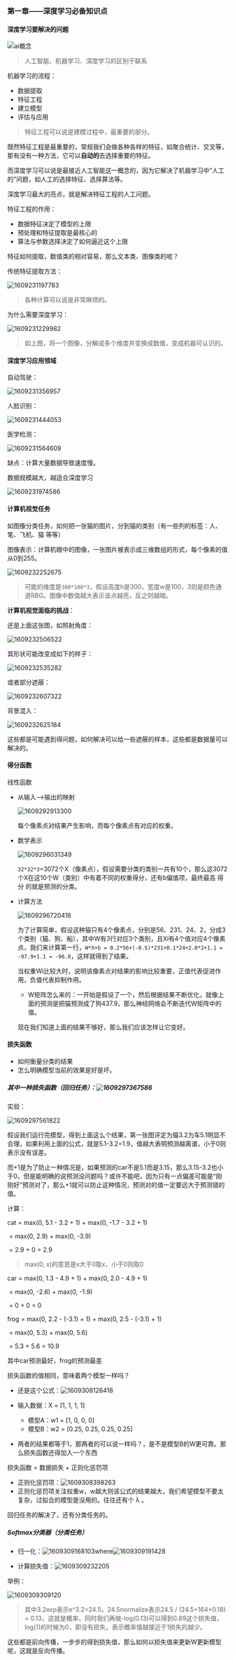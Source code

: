 ### 第一章——深度学习必备知识点

#### 深度学习要解决的问题

![ai概念](assets/ai概念.jpg)

> 人工智能、机器学习、深度学习的区别于联系



机器学习的流程：

- 数据提取
- 特征工程
- 建立模型
- 评估与应用

> 特征工程可以说是建模过程中，最重要的部分。

既然特征工程是最重要的，常规我们会做各种各样的特征，如聚合统计、交叉等，那有没有一种方法，它可以**自动的**去选择重要的特征。

而深度学习可以说是最接近人工智能这一概念的，因为它解决了机器学习中“人工的”问题，如人工的选择特征、选择算法等。

深度学习最大的亮点，就是解决特征工程的人工问题。

特征工程的作用：

- 数据特征决定了模型的上限
- 预处理和特征提取是最核心的
- 算法与参数选择决定了如何逼近这个上限

特征如何提取，数值类的相对容易，那么文本类、图像类的呢？

传统特征提取方法：

![1609231197783](assets/1609231197783.png)

> 各种计算可以说是非常麻烦的。

为什么需要深度学习：

![1609231229982](assets/1609231229982.png)

> 如上图，将一个图像，分解成多个维度并变换成数值，变成机器可认识的。



#### 深度学习应用领域

自动驾驶：

![1609231356957](assets/1609231356957.png)

人脸识别：

![1609231444053](assets/1609231444053.png)

医学检测：

![1609231564609](assets/1609231564609.png)

缺点：计算大量数据导致速度慢。

数据规模越大，越适合深度学习

![1609231974586](assets/1609231974586.png)



#### 计算机视觉任务

如图像分类任务，如何把一张猫的图片，分到猫的类别（有一些列的标签：人、笔、飞机、猫 等等）

图像表示：计算机眼中的图像，一张图片被表示成三维数组的形式，每个像素的值从0到255。

![1609232252675](assets/1609232252675.png)

> 可能的维度是`300*100*3`，假设高度h是300，宽度w是100，3则是颜色通道RBG。图像中数值越大表示该点越亮，反之则越暗。



**计算机视觉面临的挑战**：

还是上面这张图，如照射角度：

![1609232506522](assets/1609232506522.png)

其形状可能改变成如下的样子：

![1609232535282](assets/1609232535282.png)

或者部分遮蔽：

![1609232607322](assets/1609232607322.png)

背景混入：

![1609232625184](assets/1609232625184.png)

这些都是可能遇到得问题，如何解决可以给一些遮蔽的样本，这些都是数据量可以解决的。



#### 得分函数

线性函数

- 从输入——>输出的映射

  ![1609292913300](assets/1609292913300.png)

  每个像素点对结果产生影响，而每个像素点有对应的权重。

- 数学表示

  ![1609296031349](assets/1609296031349.png)

  `32*32*3`=3072个X（像素点），假设需要分类的类别一共有10个，那么这3072个X在这10个W（类别）中有着不同的权重得分，还有b偏值项，最终最高 得分 的就是预测的分类。

- 计算方法

  ![1609296720418](assets/1609296720418.png)

  为了计算简单，假设这种猫只有4个像素点，分别是56、231、24、2，分成3个类别（猫、狗、船），其中W有3行对应3个类别，且Xi有4个值对应4个像素点，我们来计算第一行，`W*X+b = 0.2*56+(-0.5)*231+0.1*24+2.0*2+1.1 = -97.9+1.1 = -96.8`，这样就得到了结果。

  当权重Wi比较大时，说明该像素点对结果的影响比较重要，正值代表促进作用，负值代表抑制作用。

  - W矩阵怎么来的：一开始是假设了一个，然后根据结果不断优化，就像上面的预测是把猫预测成了狗437.9，那么神经网络会不断迭代W矩阵中的值。

  现在我们知道上面的结果不够好，那么我们应该怎样让它变好。



#### 损失函数

- 如何衡量分类的结果
- 怎么明确模型当前的效果是好是坏。

##### 其中一种损失函数（回归任务）：![1609297367586](assets/1609297367586.png)

实验：

![1609297561822](assets/1609297561822.png)

假设我们运行完模型，得到上面这么个结果，第一张图评定为猫3.2为车5.1明显不合理，如果利用上面的公式，就是5.1-3.2=1.9，值越大表明预测越离谱，小于0则表示没有误差。

而+1是为了防止一种情况是，如果预测的car不是5.1而是3.15，那么3.15-3.2也小于0，但是能明确的说预测没问题吗？或许不能吧，因为只有一点偏差可能是“刚刚好”预测对了，那么+1就可以防止这种情况，预测对的值一定要远大于预测错的值。

计算：

cat = max(0, 5.1 - 3.2 + 1) + max(0, -1.7 - 3.2 + 1)

​      = max(0, 2.9) + max(0, -3.9)

​      = 2.9 + 0 = 2.9

> max(0, x)的意思是x大于0取x，小于0则取0

car = max(0, 1.3 - 4.9 + 1) + max(0, 2.0 - 4.9 + 1)

​      = max(0, -2.6) + max(0, -1.9)

​      = 0 + 0 = 0

frog = max(0, 2.2 - (-3.1) + 1) + max(0, 2.5 - (-3.1) + 1)

​      = max(0, 5.3) + max(0, 5.6)

​      = 5.3 + 5.6 = 10.9

其中car预测最好，frog的预测最差



损失函数的值相同，意味着两个模型一样吗？

- 还是这个公式：![1609308126418](assets/1609308126418.png)

- 输入数据：X = [1, 1, 1, 1]
  - 模型A：w1 = [1, 0, 0, 0]
  - 模型B：w2 = [0.25, 0.25, 0.25, 0.25]
- 两者的结果都等于1，那两者的可以说一样吗？，是不是模型B的W更可靠。那么损失函数还得加入一个东西

损失函数 = 数据损失 + 正则化惩罚项

- 正则化惩罚项：![1609308398263](assets/1609308398263.png)
- 正则化惩罚项关注权重w，w越大则该公式的结果越大，我们希望模型不要太复杂，过拟合的模型是没用的。往往还有个 λ 。

回归任务的解决了，还有分类任务的。



##### Softmax分类器（分类任务）

- 归一化：![1609309168103](assets/1609309168103.png)where![1609309191428](assets/1609309191428.png)

- 计算损失值：![1609309232205](assets/1609309232205.png)

举例：

![1609309309120](assets/1609309309120.png)

> 其中3.2exp表示e^3.2=24.5，24.5normalize表示24.5 / (24.5+164+0.18) = 0.13，这就是概率，同时我们再做-log(0.13)可以得到0.89这个损失值，log(1)的时候为0，即没有损失，表示概率值越接近于1损失的越少。

这些都是前向传播，一步步的得到损失值，那么如何以损失值来更新W更新模型呢，这就是反向传播。